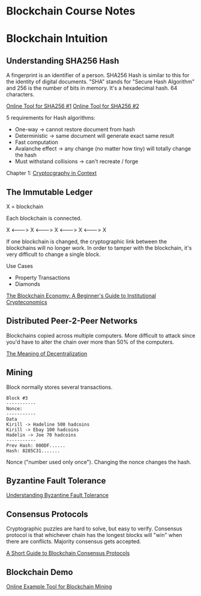 # Blockchain Course Notes

# Blockchain Intuition

## Understanding SHA256 Hash

A fingerprint is an identifier of a person. SHA256 Hash is similar to this for the identity of digital documents. 
"SHA" stands for "Secure Hash Algorithm" and 256 is the number of bits in memory. It's a hexadecimal hash. 
64 characters. 

[Online Tool for SHA256 #1](https://tools.superdatascience.com/blockchain/hash)
[Online Tool for SHA256 #2](https://emn178.github.io/online-tools/sha256.html)

5 requirements for Hash algorithms:

* One-way -> cannot restore document from hash
* Deterministic -> same document will generate exact same result
* Fast computation
* Avalanche effect -> any change (no matter how tiny) will totally change the hash
* Must withstand collisions -> can't recreate / forge

Chapter 1: [Cryptocgraphy in Context](https://www.staff.science.uu.nl/~tel00101/liter/Books/CrypCont.pdf)

## The Immutable Ledger

X = blockchain

Each blockchain is connected. 

X <---> X <---> X <---> X <---> X

If one blockchain is changed, the cryptographic link between the blockchains will no longer work. In order to 
tamper with the blockchain, it's very difficult to change a single block. 

Use Cases

* Property Transactions
* Diamonds

[The Blockchain Economy: A Beginner's Guide to Institutional Crypteconomics](https://medium.com/cryptoeconomics-australia/the-blockchain-economy-a-beginners-guide-to-institutional-cryptoeconomics-64bf2f2beec4)

## Distributed Peer-2-Peer Networks

Blockchains copied across multiple computers. More difficult to attack since you'd have to alter the chain over more than 50% of the computers. 

[The Meaning of Decentralization](https://medium.com/@VitalikButerin/the-meaning-of-decentralization-a0c92b76a274)

## Mining

Block normally stores several transactions. 

```
Block #3
-----------
Nonce:
-----------
Data
Kirill -> Hadeline 500 hadcoins
Kirill -> Ebay 100 hadcoins
Hadelin -> Joe 70 hadcoins
-----------
Prev Hash: 000DF......
Hash: 8285C31.......
```

Nonce ("number used only once"). Changing the nonce changes the hash. 

## Byzantine Fault Tolerance

[Understanding Byzantine Fault Tolerance](https://medium.com/loom-network/understanding-blockchain-fundamentals-part-1-byzantine-fault-tolerance-245f46fe8419)

## Consensus Protocols

Cryptographic puzzles are hard to solve, but easy to verify. Consensus protocol is that whichever chain has the longest blocks will "win" when there are conflicts. Majority consensus gets accepted. 

[A Short Guide to Blockchain Consensus Protocols](https://www.coindesk.com/short-guide-blockchain-consensus-protocols)

## Blockchain Demo

[Online Example Tool for Blockchain Mining](https://tools.superdatascience.com/blockchain/block)


